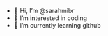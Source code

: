 - 👋 Hi, I’m @sarahmibr
- 👀 I’m interested in coding
- 🌱 I’m currently learning github

<!---
sarahmibr/sarahmibr is a ✨ special ✨ repository because its `README.md` (this file) appears on your GitHub profile.
You can click the Preview link to take a look at your changes.
--->
